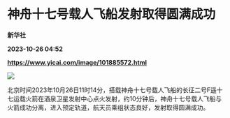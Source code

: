 # 神舟十七号载人飞船发射取得圆满成功
**新华社**

**2023-10-26 04:52**

**https://www.yicai.com/image/101885572.html**

![](https://imgcdn.yicai.com/uppics/slides/2023/10/ab70dc383dbae90d6db5ac32250639dc.jpg)

北京时间2023年10月26日11时14分，搭载神舟十七号载人飞船的长征二号F遥十七运载火箭在酒泉卫星发射中心点火发射，约10分钟后，神舟十七号载人飞船与火箭成功分离，进入预定轨道，航天员乘组状态良好，发射取得圆满成功。